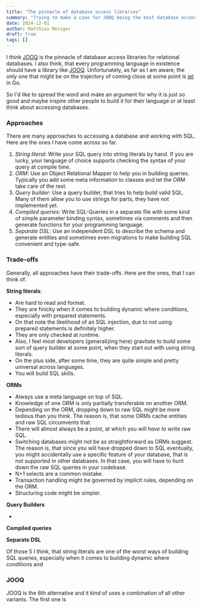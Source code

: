 ```yaml
---
title: "The pinnacle of database access libraries"
summary: "Trying to make a case for JOOQ being the best database access library out there."
date: 2024-12-01
author: Matthias Metzger
draft: true
tags: []
---
```


I think [JOOQ][jooq] is the pinnacle of database access libraries for
relational databases. I also think, that every programming language in
existence should have a library like [JOOQ][jooq]. Unfortunately, as
far as I am aware, the only one that might be on the trajectory of
coming close at some point is [jet][jet] in Go.

So I'd like to spread the word and make an argument for why it is just
so good and maybe inspire other people to build it for their language
or at least think about accessing databases.

### Approaches

There are many approaches to accessing a database and working with
SQL. Here are the ones I have come across so far.

1. *String literal*: Write your SQL query into string literals by
   hand. If you are lucky, your language of choice supports checking
   the syntax of your query at compile time.
2. *ORM*: Use an Object Relational Mapper to help you in building
   queries. Typically you add some meta information to classes and let
   the ORM take care of the rest.
3. *Query builder*: Use a query builder, that tries to help build
   valid SQL. Many of them allow you to use strings for parts, they
   have not implemented yet.
4. *Compiled queries*: Write SQL-Queries in a separate file with some
   kind of simple parameter binding syntax, sometimes via comments and
   then generate functions for your programming language.
5. *Separate DSL*: Use an independent DSL to describe the schema and
   generate entities and sometimes even migrations to make building
   SQL convenient and type-safe.
   
### Trade-offs

Generally, all approaches have their trade-offs. Here are the ones,
that I can think of.

**String literals**:

- Are hard to read and format. 
- They are finicky when it comes to building dynamic where conditions,
  especially with prepared statements.
- On that note the likelihood of an SQL injection, due to not using
  prepared statements is definitely higher.
- They are only checked at runtime. 
- Also, I feel most developers (generalizing here) gravitate to build
  some sort of query builder at some point, when they start out with
  using string literals.
- On the plus side, after some time, they are quite simple and pretty
  universal across languages.
- You will build SQL skills.

**ORMs**

- Always use a meta language on top of SQL. 
- Knowledge of one ORM is only partially transferable on another ORM.
- Depending on the ORM, dropping down to raw SQL might be more tedious
  than you think. The reason is, that some ORMs cache entities and raw
  SQL circumvents that.
- There will almost always be a point, at which you *will have to*
  write raw SQL.
- Switching databases might not be as straightforward as ORMs
  suggest. The reason is, that since you will have dropped down to SQL
  eventually, you might accidentally use a specific feature of your
  database, that is not supported in other databases. In that case,
  you will have to hunt down the raw SQL queries in your codebase.
- N+1 selects are a common mistake.
- Transaction handling might be governed by implicit rules, depending
  on the ORM.
- Structuring code might be simpler.

**Query Builders**

- 

**Compiled queries**

**Separate DSL**



Of those 5 I think, that string literals are one of the worst ways of
building SQL queries, especially when it comes to building dynamic
where conditions and

### JOOQ

JOOQ is the 6th alternative and it kind of uses a combination of all
other variants. The first one is 


[jet]: https://github.com/go-jet/jet
[jooq]: https://www.jooq.org/
